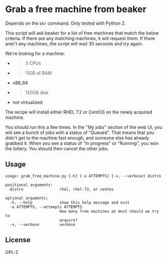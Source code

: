 # Grab a free machine from beaker

Depends on the `bkr` command.  Only tested with Python 2.

This script will ask beaker for a list of free machines that match the below
criteria.  If there are any matching machines, it will request them.  If there
aren't any machines, the script will wait 30 seconds and try again.

We're looking for a machine:

* > 3 CPUs
* > 11GB of RAM
* x86_64
* > 120GB disk
* not virtualized

The recipe will install either RHEL 7.2 or CentOS on the newly acquired machine.

You should run this a few times.  In the "My jobs" section of the web UI, you
will see a bunch of jobs with a status of "Queued".  That means that you didn't
get to the machine fast enough, and someone else has already grabbed it.  When
you see a status of "In progress" or "Running", you won the lottery.  You
should then cancel the other jobs.

## Usage


```
usage: grab_free_machine.py [-h] [-a ATTEMPTS] [-v, --verbose] distro

positional arguments:
  distro                rhel, rhel-73, or centos

optional arguments:
  -h, --help            show this help message and exit
  -a ATTEMPTS, --attempts ATTEMPTS
                        How many free machines at most should we try to
                        acquire?
  -v, --verbose         verbose
```

## License

GPL-2
